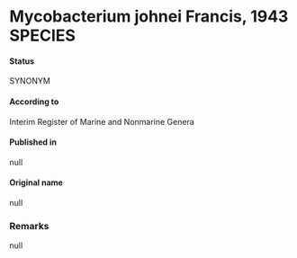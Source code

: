 # Mycobacterium johnei Francis, 1943 SPECIES

#### Status
SYNONYM

#### According to
Interim Register of Marine and Nonmarine Genera

#### Published in
null

#### Original name
null

### Remarks
null